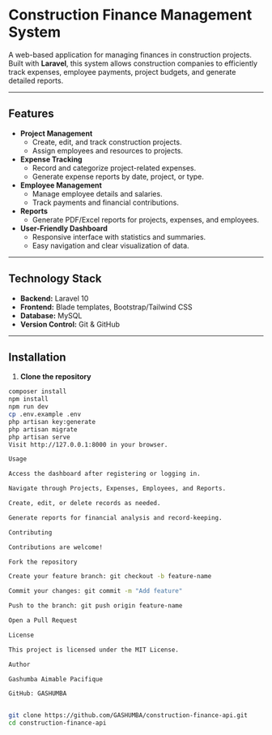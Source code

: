 # Construction Finance Management System

A web-based application for managing finances in construction projects. Built with **Laravel**, this system allows construction companies to efficiently track expenses, employee payments, project budgets, and generate detailed reports.

---

## Features

- **Project Management**
  - Create, edit, and track construction projects.
  - Assign employees and resources to projects.
- **Expense Tracking**
  - Record and categorize project-related expenses.
  - Generate expense reports by date, project, or type.
- **Employee Management**
  - Manage employee details and salaries.
  - Track payments and financial contributions.
- **Reports**
  - Generate PDF/Excel reports for projects, expenses, and employees.
- **User-Friendly Dashboard**
  - Responsive interface with statistics and summaries.
  - Easy navigation and clear visualization of data.

---

## Technology Stack

- **Backend:** Laravel 10  
- **Frontend:** Blade templates, Bootstrap/Tailwind CSS  
- **Database:** MySQL  
- **Version Control:** Git & GitHub  

---

## Installation

1. **Clone the repository**

```bash
composer install
npm install
npm run dev
cp .env.example .env
php artisan key:generate
php artisan migrate
php artisan serve
Visit http://127.0.0.1:8000 in your browser.

Usage

Access the dashboard after registering or logging in.

Navigate through Projects, Expenses, Employees, and Reports.

Create, edit, or delete records as needed.

Generate reports for financial analysis and record-keeping.

Contributing

Contributions are welcome!

Fork the repository

Create your feature branch: git checkout -b feature-name

Commit your changes: git commit -m "Add feature"

Push to the branch: git push origin feature-name

Open a Pull Request

License

This project is licensed under the MIT License.

Author

Gashumba Aimable Pacifique

GitHub: GASHUMBA


git clone https://github.com/GASHUMBA/construction-finance-api.git
cd construction-finance-api

